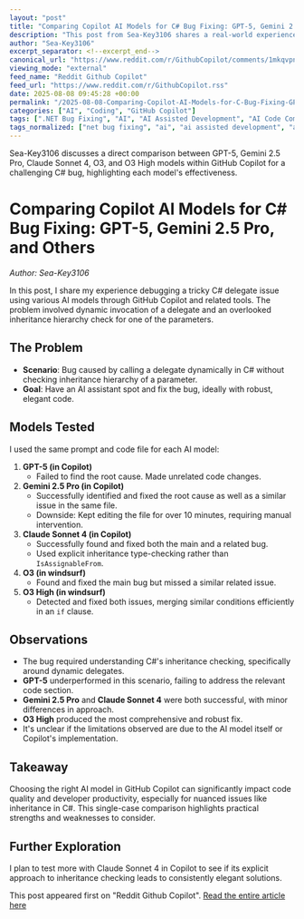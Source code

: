 ```yaml
---
layout: "post"
title: "Comparing Copilot AI Models for C# Bug Fixing: GPT-5, Gemini 2.5 Pro, and Others"
description: "This post from Sea-Key3106 shares a real-world experience comparing multiple AI models—GPT-5, Gemini 2.5 Pro, Claude Sonnet 4, O3, and O3 High—used via GitHub Copilot for debugging a C# application. The focus is on how each model handles a specific bug involving dynamic delegate calls and inheritance checking, offering insights into model-specific strengths, quirks, and code quality when integrated with Copilot."
author: "Sea-Key3106"
excerpt_separator: <!--excerpt_end-->
canonical_url: "https://www.reddit.com/r/GithubCopilot/comments/1mkqvpn/vibe_debugging_gpt5_is_worse_than_o3gemini25_pro/"
viewing_mode: "external"
feed_name: "Reddit Github Copilot"
feed_url: "https://www.reddit.com/r/GithubCopilot.rss"
date: 2025-08-08 09:45:28 +00:00
permalink: "/2025-08-08-Comparing-Copilot-AI-Models-for-C-Bug-Fixing-GPT-5-Gemini-25-Pro-and-Others.html"
categories: ["AI", "Coding", "GitHub Copilot"]
tags: [".NET Bug Fixing", "AI", "AI Assisted Development", "AI Code Completion", "C#", "Claude Sonnet 4", "Coding", "Community", "Copilot Model Comparison", "Debugger", "Dynamic Delegate", "Gemini 2.5 Pro", "GitHub Copilot", "GPT 5", "Inheritance Hierarchy", "IsAssignableFrom", "O3", "O3 High"]
tags_normalized: ["net bug fixing", "ai", "ai assisted development", "ai code completion", "c", "claude sonnet 4", "coding", "community", "copilot model comparison", "debugger", "dynamic delegate", "gemini 2 dot 5 pro", "github copilot", "gpt 5", "inheritance hierarchy", "isassignablefrom", "o3", "o3 high"]
---
```


Sea-Key3106 discusses a direct comparison between GPT-5, Gemini 2.5 Pro, Claude Sonnet 4, O3, and O3 High models within GitHub Copilot for a challenging C# bug, highlighting each model's effectiveness.<!--excerpt_end-->

# Comparing Copilot AI Models for C# Bug Fixing: GPT-5, Gemini 2.5 Pro, and Others

*Author: Sea-Key3106*

In this post, I share my experience debugging a tricky C# delegate issue using various AI models through GitHub Copilot and related tools. The problem involved dynamic invocation of a delegate and an overlooked inheritance hierarchy check for one of the parameters.

## The Problem

- **Scenario**: Bug caused by calling a delegate dynamically in C# without checking inheritance hierarchy of a parameter.
- **Goal**: Have an AI assistant spot and fix the bug, ideally with robust, elegant code.

## Models Tested

I used the same prompt and code file for each AI model:

1. **GPT-5 (in Copilot)**
   - Failed to find the root cause. Made unrelated code changes.
2. **Gemini 2.5 Pro (in Copilot)**
   - Successfully identified and fixed the root cause as well as a similar issue in the same file.
   - Downside: Kept editing the file for over 10 minutes, requiring manual intervention.
3. **Claude Sonnet 4 (in Copilot)**
   - Successfully found and fixed both the main and a related bug.
   - Used explicit inheritance type-checking rather than `IsAssignableFrom`.
4. **O3 (in windsurf)**
   - Found and fixed the main bug but missed a similar related issue.
5. **O3 High (in windsurf)**
   - Detected and fixed both issues, merging similar conditions efficiently in an `if` clause.

## Observations

- The bug required understanding C#'s inheritance checking, specifically around dynamic delegates.
- **GPT-5** underperformed in this scenario, failing to address the relevant code section.
- **Gemini 2.5 Pro** and **Claude Sonnet 4** were both successful, with minor differences in approach.
- **O3 High** produced the most comprehensive and robust fix.
- It's unclear if the limitations observed are due to the AI model itself or Copilot's implementation.

## Takeaway

Choosing the right AI model in GitHub Copilot can significantly impact code quality and developer productivity, especially for nuanced issues like inheritance in C#. This single-case comparison highlights practical strengths and weaknesses to consider.

## Further Exploration

I plan to test more with Claude Sonnet 4 in Copilot to see if its explicit approach to inheritance checking leads to consistently elegant solutions.

This post appeared first on "Reddit Github Copilot". [Read the entire article here](https://www.reddit.com/r/GithubCopilot/comments/1mkqvpn/vibe_debugging_gpt5_is_worse_than_o3gemini25_pro/)

